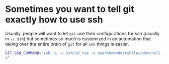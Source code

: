 # Sometimes you want to tell git exactly how to use ssh

Usually, people will want to let `git` use their configurations for ssh (usually in `~/.ssh`) but sometimes so much is customized in an automation that taking over the entire brain of `git` for all `ssh` things is easier.

```sh
GIT_SSH_COMMAND="ssh -i ~/.ssh/id_rsa -o UserKnownHostsFile=/dev/null -o StrictHostKeyChecking=n
o"
```


